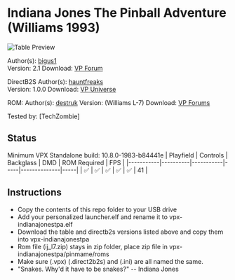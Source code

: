 # Indiana Jones The Pinball Adventure (Williams 1993)

![Table Preview](../../images/vpx-indianajonestpa.png)

Author(s): [bigus1](https://www.vpforums.org/index.php?showuser=107629)  
Version: 2.1
Download: [VP Forum](https://www.vpforums.org/index.php?app=downloads&showfile=14795)

DirectB2S
Author(s): [hauntfreaks](https://vpuniverse.com/profile/5216-hauntfreaks/)  
Version: 1.0.0
Download: [VP Universe](https://vpuniverse.com/files/file/21269-indiana-jones-pinball-adventure-williams-1993-alt-b2s/)

ROM:
Author(s): [destruk](https://www.vpforums.org/index.php?showuser=5)
Version: (Williams L-7)
Download:  [VP Forums](https://www.vpforums.org/index.php?app=downloads&showfile=1185)

Tested by:
[TechZombie]

## Status 

Minimum VPX Standalone build: 10.8.0-1983-b84441e
| Playfield | Controls | Backglass | DMD | ROM Required | FPS | 
|-----------|----------|-----------|-----|--------------|-----|
| :white_check_mark: | :white_check_mark: | :white_check_mark: | :white_check_mark: | :white_check_mark: | 41 |

## Instructions

- Copy the contents of this repo folder to your USB drive
- Add your personalized launcher.elf and rename it to vpx-indianajonestpa.elf
- Download the table and directb2s versions listed above and copy them into vpx-indianajonestpa
- Rom file (ij_l7.zip) stays in zip folder, place zip file in vpx-indianajonestpa/pinmame/roms
- Make sure (.vpx) (.direct2b2s) and (.ini) are all named the same. 
- "Snakes. Why'd it have to be snakes?" -- Indiana Jones
